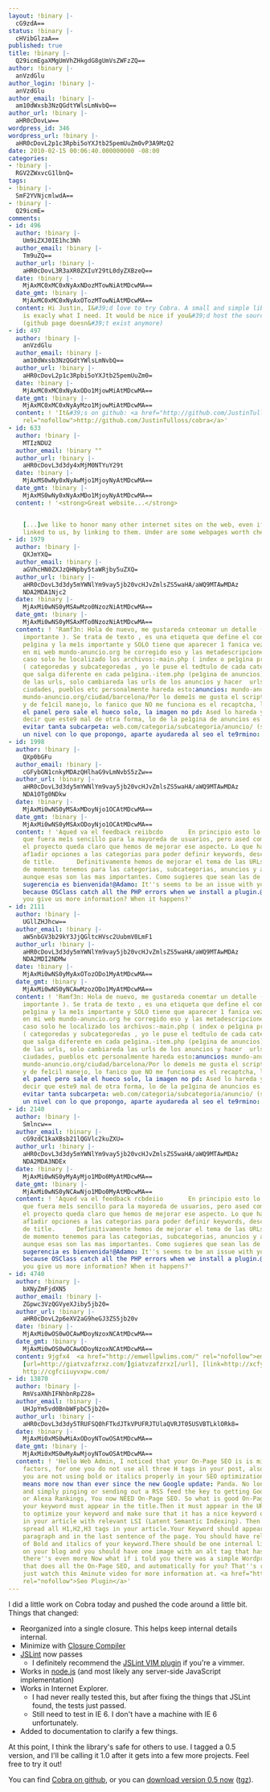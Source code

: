 ```yaml
---
layout: !binary |-
  cG9zdA==
status: !binary |-
  cHVibGlzaA==
published: true
title: !binary |-
  Q29icmEgaXMgUmVhZHkgdG8gUmVsZWFzZQ==
author: !binary |-
  anVzdGlu
author_login: !binary |-
  anVzdGlu
author_email: !binary |-
  am10dWxsb3NzQGdtYWlsLmNvbQ==
author_url: !binary |-
  aHR0cDovLw==
wordpress_id: 346
wordpress_url: !binary |-
  aHR0cDovL2p1c3Rpbi5oYXJtb25pemUuZm0vP3A9MzQ2
date: 2010-02-15 00:06:40.000000000 -08:00
categories:
- !binary |-
  RGV2ZWxvcG1lbnQ=
tags:
- !binary |-
  SmF2YVNjcmlwdA==
- !binary |-
  Q29icmE=
comments:
- id: 496
  author: !binary |-
    Um9iZXJ0IE1hc3Nh
  author_email: !binary |-
    Tm9uZQ==
  author_url: !binary |-
    aHR0cDovL3R3aXR0ZXIuY29tL0dyZXBzeQ==
  date: !binary |-
    MjAxMC0xMC0xNyAxNDozMTowNiAtMDcwMA==
  date_gmt: !binary |-
    MjAxMC0xMC0xNyAxOTozMTowNiAtMDcwMA==
  content: Hi Justin, I&#39;d love to try Cobra. A small and simple library like this
    is exacly what I need. It would be nice if you&#39;d host the source somewhere.
    (github page doesn&#39;t exist anymore)
- id: 497
  author: !binary |-
    anVzdGlu
  author_email: !binary |-
    am10dWxsb3NzQGdtYWlsLmNvbQ==
  author_url: !binary |-
    aHR0cDovL2p1c3Rpbi5oYXJtb25pemUuZm0=
  date: !binary |-
    MjAxMC0xMC0xNyAxODo1MjowMiAtMDcwMA==
  date_gmt: !binary |-
    MjAxMC0xMC0xNyAyMzo1MjowMiAtMDcwMA==
  content: ! 'It&#39;s on github: <a href="http://github.com/JustinTulloss/cobra"
    rel="nofollow">http://github.com/JustinTulloss/cobra</a>'
- id: 633
  author: !binary |-
    MTIzNDU2
  author_email: !binary ""
  author_url: !binary |-
    aHR0cDovL3d3dy4xMjM0NTYuY29t
  date: !binary |-
    MjAxMS0wNy0xNyAwMjo1MjoyNyAtMDcwMA==
  date_gmt: !binary |-
    MjAxMS0wNy0xNyAxMDo1MjoyNyAtMDcwMA==
  content: ! '<strong>Great website...</strong>


    [...]we like to honor many other internet sites on the web, even if they aren’t
    linked to us, by linking to them. Under are some webpages worth checking out[...]…...'
- id: 1979
  author: !binary |-
    QXJmYXQ=
  author_email: !binary |-
    aGVhcHN0ZXJzQHNpby5taWRjby5uZXQ=
  author_url: !binary |-
    aHR0cDovL3d3dy5mYWNlYm9vay5jb20vcHJvZmlsZS5waHA/aWQ9MTAwMDAz
    NDA2MDA1Njc2
  date: !binary |-
    MjAxMi0wNS0yMSAwMzo0NzozNiAtMDcwMA==
  date_gmt: !binary |-
    MjAxMi0wNS0yMSAxMTo0NzozNiAtMDcwMA==
  content: ! 'Ramf3n: Hola de nuevo, me gustareda cnteomar un detalle ( a mi entender
    importante ). Se trata de texto , es una etiqueta que define el contenido de la
    pe1gina y la me1s importante y SOLO tiene que aparecer 1 fanica vez por pe1gina,
    en mi web mundo-anuncio.org he corregido eso y las metadescripciones, en este
    caso solo he localizado los archivos:-main.php ( index o pe1gina principal )-search.php
    ( categoredas y subcategoredas , yo le puse el tedtulo de cada categoreda para
    que salga diferente en cada pe1gina.-item.php (pe1gina de anuncios)En el tema
    de las urls, solo cambiareda las urls de los anuncios y hacer  urls amigables  las
    ciudades, pueblos etc personalmente hareda esto:anuncios: mundo-anuncio.org/anuncios/texto.htmlciudad:
    mundo-anuncio.org/ciudad/barcelona/Por lo deme1s me gusta el script, poco peso
    y de fe1cil manejo, lo fanico que NO me funciona es el recaptcha, lo activo en
    el panel pero sale el hueco solo, la imagen no pd: Ased lo hareda yo, no quiere
    decir que este9 mal de otra forma, lo de la pe1gina de anuncios es me1s bien para
    evitar tanta subcarpeta: web.com/categoria/subcategoria/anuncio/ (se podreda reducir
    un nivel con lo que propongo, aparte ayudareda al seo el te9rmino: /anuncios/anuncio.htmlSaludos!'
- id: 1998
  author: !binary |-
    QXp0bGFu
  author_email: !binary |-
    cGFybGN1cnkyMDAzQHlhaG9vLmNvbS5zZw==
  author_url: !binary |-
    aHR0cDovL3d3dy5mYWNlYm9vay5jb20vcHJvZmlsZS5waHA/aWQ9MTAwMDAz
    NDA1OTg0NDkw
  date: !binary |-
    MjAxMi0wNS0yMSAxMDoyNjo1OCAtMDcwMA==
  date_gmt: !binary |-
    MjAxMi0wNS0yMSAxODoyNjo1OCAtMDcwMA==
  content: ! 'Aqued va el feedback reiibcdo       En principio esto lo hicimos para
    que fuera me1s sencillo para la mayoreda de usuarios, pero ased como va avanzando
    el proyecto queda claro que hemos de mejorar ese aspecto. Lo que haremos sere1
    af1adir opciones a las categorias para poder definir keywords, description y formato
    de title.      Definitivamente hemos de mejorar el tema de las URLs semanticas,
    de momento tenemos para las categorias, subcategorias, anuncios y algunas mas
    aunque esas son las mas importantes. Como sugieres que sean las de poblaciones?    Cualquier
    sugerencia es bienvenida!@Adamo: It''s seems to be an issue with your PHP installation
    because OSClass catch all the PHP errors when we install a plugin.@Dmitry: Can
    you give us more information? When it happens?'
- id: 2111
  author: !binary |-
    UGllZHJhcw==
  author_email: !binary |-
    aW5nbGV3b29kY3JjQGltcHVsc2UubmV0LmF1
  author_url: !binary |-
    aHR0cDovL3d3dy5mYWNlYm9vay5jb20vcHJvZmlsZS5waHA/aWQ9MTAwMDAz
    NDA2MDI2NDMw
  date: !binary |-
    MjAxMi0wNS0yMyAxOTozODo1MyAtMDcwMA==
  date_gmt: !binary |-
    MjAxMi0wNS0yNCAwMzozODo1MyAtMDcwMA==
  content: ! 'Ramf3n: Hola de nuevo, me gustareda conemtar un detalle ( a mi entender
    importante ). Se trata de texto , es una etiqueta que define el contenido de la
    pe1gina y la me1s importante y SOLO tiene que aparecer 1 fanica vez por pe1gina,
    en mi web mundo-anuncio.org he corregido eso y las metadescripciones, en este
    caso solo he localizado los archivos:-main.php ( index o pe1gina principal )-search.php
    ( categoredas y subcategoredas , yo le puse el tedtulo de cada categoreda para
    que salga diferente en cada pe1gina.-item.php (pe1gina de anuncios)En el tema
    de las urls, solo cambiareda las urls de los anuncios y hacer  urls amigables  las
    ciudades, pueblos etc personalmente hareda esto:anuncios: mundo-anuncio.org/anuncios/texto.htmlciudad:
    mundo-anuncio.org/ciudad/barcelona/Por lo deme1s me gusta el script, poco peso
    y de fe1cil manejo, lo fanico que NO me funciona es el recaptcha, lo activo en
    el panel pero sale el hueco solo, la imagen no pd: Ased lo hareda yo, no quiere
    decir que este9 mal de otra forma, lo de la pe1gina de anuncios es me1s bien para
    evitar tanta subcarpeta: web.com/categoria/subcategoria/anuncio/ (se podreda reducir
    un nivel con lo que propongo, aparte ayudareda al seo el te9rmino: /anuncios/anuncio.htmlSaludos!'
- id: 2140
  author: !binary |-
    Smlncw==
  author_email: !binary |-
    cG9zdC1kaXBsb21lQGVlc2kuZXU=
  author_url: !binary |-
    aHR0cDovL3d3dy5mYWNlYm9vay5jb20vcHJvZmlsZS5waHA/aWQ9MTAwMDAz
    NDA2MDA3NDEx
  date: !binary |-
    MjAxMi0wNS0yMyAyMjo1MDo0MyAtMDcwMA==
  date_gmt: !binary |-
    MjAxMi0wNS0yNCAwNjo1MDo0MyAtMDcwMA==
  content: ! 'Aqued va el feedback rcbdeiio       En principio esto lo hicimos para
    que fuera me1s sencillo para la mayoreda de usuarios, pero ased como va avanzando
    el proyecto queda claro que hemos de mejorar ese aspecto. Lo que haremos sere1
    af1adir opciones a las categorias para poder definir keywords, description y formato
    de title.      Definitivamente hemos de mejorar el tema de las URLs semanticas,
    de momento tenemos para las categorias, subcategorias, anuncios y algunas mas
    aunque esas son las mas importantes. Como sugieres que sean las de poblaciones?    Cualquier
    sugerencia es bienvenida!@Adamo: It''s seems to be an issue with your PHP installation
    because OSClass catch all the PHP errors when we install a plugin.@Dmitry: Can
    you give us more information? When it happens?'
- id: 4740
  author: !binary |-
    bXNyZmFjdXN5
  author_email: !binary |-
    ZGpwc3VzQGVyeXJiby5jb20=
  author_url: !binary |-
    aHR0cDovL2p6eXV2aG9heGJ3ZS5jb20v
  date: !binary |-
    MjAxMi0wOS0wOCAwMDoyNzoxNCAtMDcwMA==
  date_gmt: !binary |-
    MjAxMi0wOS0wOCAwODoyNzoxNCAtMDcwMA==
  content: 9jgfx4  <a href="http://emwellpwlims.com/" rel="nofollow">emwellpwlims</a>,
    [url=http://giatvzafzrxz.com/]giatvzafzrxz[/url], [link=http://xcfyyfcszybf.com/]xcfyyfcszybf[/link],
    http://cgfciiuyvxpw.com/
- id: 13870
  author: !binary |-
    RmVsaXNhIFNhbnRpZ28=
  author_email: !binary |-
    UHJpYm5vd0BnbWFpbC5jb20=
  author_url: !binary |-
    aHR0cDovL3d3dy5TRUFSQ0hFTkdJTkVPUFRJTUlaQVRJT05USVBTLklORk8=
  date: !binary |-
    MjAxMi0xMS0wMiAxODoyNTowOSAtMDcwMA==
  date_gmt: !binary |-
    MjAxMi0xMS0wMyAwMjoyNTowOSAtMDcwMA==
  content: ! 'Hello Web Admin, I noticed that your On-Page SEO is is missing a few
    factors, for one you do not use all three H tags in your post, also I notice that
    you are not using bold or italics properly in your SEO optimization. On-Page SEO
    means more now than ever since the new Google update: Panda. No longer are backlinks
    and simply pinging or sending out a RSS feed the key to getting Google PageRank
    or Alexa Rankings, You now NEED On-Page SEO. So what is good On-Page SEO?First
    your keyword must appear in the title.Then it must appear in the URL.You have
    to optimize your keyword and make sure that it has a nice keyword density of 3-5%
    in your article with relevant LSI (Latent Semantic Indexing). Then you should
    spread all H1,H2,H3 tags in your article.Your Keyword should appear in your first
    paragraph and in the last sentence of the page. You should have relevant usage
    of Bold and italics of your keyword.There should be one internal link to a page
    on your blog and you should have one image with an alt tag that has your keyword....wait
    there''s even more Now what if i told you there was a simple Wordpress plugin
    that does all the On-Page SEO, and automatically for you? That''s right AUTOMATICALLY,
    just watch this 4minute video for more information at. <a href="http://www.SEARCHENGINEOPTIMIZATIONTIPS.INFO"
    rel="nofollow">Seo Plugin</a>'
---
```

I did a little work on Cobra today and pushed the code around a little bit. Things that changed:
<ul>
	<li>Reorganized into a single closure. This helps keep internal details internal.</li>
	<li>Minimize with <a href="http://code.google.com/closure/compiler/" target="_blank">Closure Compiler</a></li>
	<li><a href="http://www.jslint.com/" target="_blank">JSLint</a> now passes
<ul>
	<li>I definitely recommend the <a href="http://github.com/hallettj/jslint.vim" target="_blank">JSLint VIM plugin</a> if you're a vimmer.</li>
</ul>
</li>
	<li>Works in <a href="http://nodejs.org/" target="_blank">node.js</a> (and most likely any server-side JavaScript implementation)</li>
	<li>Works in Internet Explorer.
<ul>
	<li>I had never really tested this, but after fixing the things that JSLint found, the tests just passed.</li>
	<li>Still need to test in IE 6. I don't have a machine with IE 6 unfortunately.</li>
</ul>
</li>
	<li>Added to documentation to clarify a few things.</li>
</ul>
At this point, I think the library's safe for others to use. I tagged a 0.5 version, and I'll be calling it 1.0 after it gets into a few more projects. Feel free to try it out!

You can find <a href="http://github.com/jmtulloss/cobra">Cobra on github</a>, or you can <a href="http://github.com/jmtulloss/cobra/zipball/0.5">download version 0.5 now</a> (<a href="http://github.com/jmtulloss/cobra/tarball/0.5">tgz</a>).
